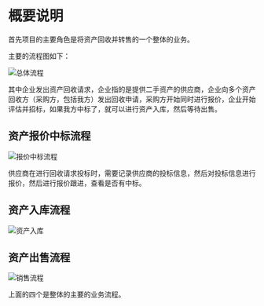 # 概要说明

首先项目的主要角色是将资产回收并转售的一个整体的业务。

主要的流程图如下：

![总体流程](../img/总体流程.png)

其中企业发出资产回收请求，企业指的是提供二手资产的供应商，企业向多个资产回收方（采购方，包括我方）发出回收申请，采购方开始同时进行报价，企业开始评估并招标，如果我方中标了，就可以进行资产入库，然后等待出售。

## 资产报价中标流程
![报价中标流程](../img/报价中标流程.png)

供应商在进行回收请求投标时，需要记录供应商的投标信息，然后对投标信息进行报价，然后进行报价跟进，查看是否有中标。

## 资产入库流程
![资产入库](../img/资产入库.png)

## 资产出售流程
![销售流程](../img/销售流程.png)

上面的四个是整体的主要的业务流程。

